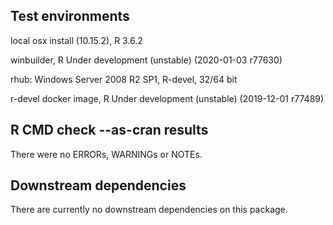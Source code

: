 ## Test environments
local osx install (10.15.2), R 3.6.2

winbuilder, R Under development (unstable) (2020-01-03 r77630)

rhub: Windows Server 2008 R2 SP1, R-devel, 32/64 bit

r-devel docker image, R Under development (unstable) (2019-12-01 r77489)

## R CMD check --as-cran results
There were no ERRORs, WARNINGs or NOTEs. 

## Downstream dependencies
There are currently no downstream dependencies on this package.
